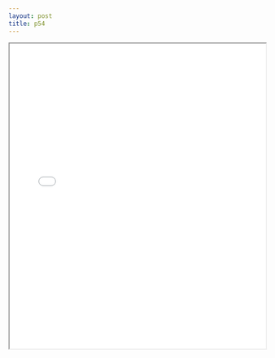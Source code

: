 ```yaml
---
layout: post
title: p54
---
```


<div class="pdf-container">
<iframe src="/assets/pdfs/p54.pdf" height="600" width="100%" allowFullScreen="true"></iframe>
</div>

